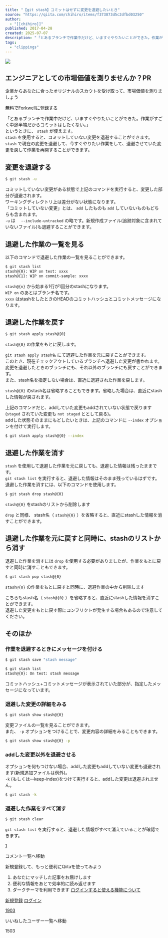 ```yaml
---
title: "【git stash】コミットはせずに変更を退避したいとき"
source: "https://qiita.com/chihiro/items/f373873d5c2dfbd03250"
author:
  - "[[chihiro]]"
published: 2017-04-28
created: 2025-07-07
description: "「とあるブランチで作業中だけど、いますぐやりたいことができた。作業がすごく中途半端だからコミットはしたくない。」 というときに、stashが使えます。 stashを使用すると、コミットしていない変更を退避することができます。 stashで現在の変更を退避して、今すぐやりたい..."
tags:
  - "clippings"
---
```

![](https://relay-dsp.ad-m.asia/dmp/sync/bizmatrix?pid=c3ed207b574cf11376&d=x18o8hduaj&uid=)

## エンジニアとしての市場価値を測りませんか？PR

企業からあなたに合ったオリジナルのスカウトを受け取って、市場価値を測りましょう

[無料でForkwellに登録する](https://lp.recruiting.forkwell.com/scout?argument=249xHStF&dmai=a67f4ef09e582b)

「とあるブランチで作業中だけど、いますぐやりたいことができた。作業がすごく中途半端だからコミットはしたくない。」  
というときに、 `stash` が使えます。  
`stash` を使用すると、コミットしていない変更を退避することができます。  
`stash` で現在の変更を退避して、今すぐやりたい作業をして、退避させていた変更を戻して作業を再開することができます。

## 変更を退避する

```bash
$ git stash -u
```

コミットしていない変更がある状態で上記のコマンドを実行すると、変更した部分が退避されます。  
ワーキングディレクトリ上は差分がない状態になります。  
「コミットしていない変更」とは、 `add` したものも `add` していないものもどちらも含まれます。  
`-u` は　 `--include-untracked` の略です。新規作成ファイル(追跡対象に含まれていないファイル)も退避することができます。

## 退避した作業の一覧を見る

以下のコマンドで退避した作業の一覧を見ることができます。

```bash
$ git stash list
stash@{0}: WIP on test: xxxx
stash@{1}: WIP on commit-sample: xxxx
```

`stash@{n}` から始まる1行が1回分のstashになります。  
`WIP on` のあとはブランチ名です。  
`xxxx` はstashをしたときのHEADのコミットハッシュとコミットメッセージになります。

## 退避した作業を戻す

```bash
$ git stash apply stash@{0}
```

`stash@{0}` の作業をもとに戻します。

`git stash apply stash名` にて退避した作業を元に戻すことができます。  
このとき、現在チェックアウトしているブランチへ退避した変更が書かれます。  
変更を退避したときのブランチにも、それ以外のブランチにも戻すことができます。  
また、stash名を指定しない場合は、直近に退避された作業を戻します。

`stash@{0}` のstash名は省略することもできます。省略した場合は、直近にstashした情報が戻されます。

上記のコマンドだと、addしていた変更もaddされていない状態で戻ります(`staged` されていた変更も `not staged` ととして戻る)。  
addした状態そのままにもどしたいときは、上記のコマンドに `--index` オプションを付けて実行します。

```bash
$ git stash apply stash@{0} --index
```

## 退避した作業を消す

`stash` を使用して退避した作業を元に戻しても、退避した情報は残ったままです。  
`git stash list` を実行すると、退避した情報はそのまま残っているはずです。  
退避した作業を消すには、以下のコマンドを使用します。

```bash
$ git stash drop stash@{0}
```

`stash@{0}` をstashのリストから削除します

`drop` と同様、 stash名（ `stash@{0}` ）を省略すると、直近にstashした情報を消すことができます。

## 退避した作業を元に戻すと同時に、stashのリストから消す

退避した作業を消すには `drop` を使用する必要がありましたが、作業をもとに戻すと同時に消すこともできます。

```bash
$ git stash pop stash@{0}
```

`stash@{0}` の作業をもとに戻すと同時に、退避作業の中から削除します

こちらもstash名（ `stash@{0}` ）を省略すると、直近にstashした情報を消すことができます。  
退避した変更をもとに戻す際にコンフリクトが発生する場合もあるので注意してください。

## そのほか

### 作業を退避するときにメッセージを付ける

```bash
$ git stash save "stash message"

$ git stash list
stash@{0}: On test: stash message
```

コミットハッシュ+コミットメッセージが表示されていた部分が、指定したメッセージになっています。

### 退避した変更の詳細をみる

```bash
$ git stash show stash@{0}
```

変更ファイルの一覧を見ることができます。  
また、 `-p` オプションをつけることで、変更内容の詳細をみることもできます。

```bash
$ git stash show stash@{0} -p
```

### addした変更以外を退避させる

オプションを何もつけない場合、addした変更もaddしていない変更も退避されます(新規追加ファイルは例外)。  
`-k` (もしくは--keep-index)をつけて実行すると、addした変更は退避されません。

```bash
$ git stash -k
```

### 退避した作業をすべて消す

```bash
$ git stash clear
```

`git stash list` を実行すると、退避した情報がすべて消えていることが確認できます。

[1](https://qiita.com/chihiro/items/#comments)

コメント一覧へ移動

新規登録して、もっと便利にQiitaを使ってみよう

1. あなたにマッチした記事をお届けします
2. 便利な情報をあとで効率的に読み返せます
3. ダークテーマを利用できます
[ログインすると使える機能について](https://help.qiita.com/ja/articles/qiita-login-user)

[新規登録](https://qiita.com/signup?callback_action=login_or_signup&redirect_to=%2Fchihiro%2Fitems%2Ff373873d5c2dfbd03250&realm=qiita) [ログイン](https://qiita.com/login?callback_action=login_or_signup&redirect_to=%2Fchihiro%2Fitems%2Ff373873d5c2dfbd03250&realm=qiita)

[1903](https://qiita.com/chihiro/items/f373873d5c2dfbd03250/likers)

いいねしたユーザー一覧へ移動

1503